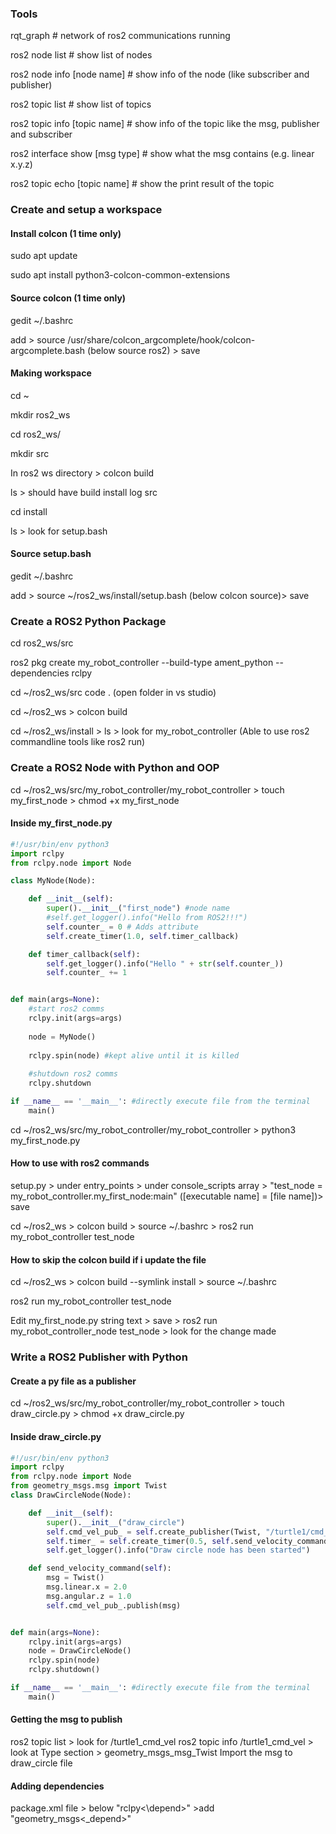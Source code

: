 ### **Tools**

rqt\_graph # network of ros2 communications running

ros2 node list # show list of nodes

ros2 node info \[node name] # show info of the node (like subscriber and publisher)

ros2 topic list # show list of topics

ros2 topic info \[topic name] # show info of the topic like the msg, publisher and subscriber

ros2 interface show \[msg type] # show what the msg contains (e.g. linear x.y.z)

ros2 topic echo \[topic name] # show the print result of the topic 

### **Create and setup a workspace**

#### Install colcon (1 time only)

sudo apt update

sudo apt install python3-colcon-common-extensions

#### Source colcon (1 time only)

gedit ~/.bashrc

add > source /usr/share/colcon\_argcomplete/hook/colcon-argcomplete.bash (below source ros2) > save

#### Making workspace

cd ~

mkdir ros2\_ws

cd ros2\_ws/

mkdir src

In ros2 ws directory > colcon build

ls > should have build install log src

cd install

ls > look for setup.bash

#### Source setup.bash

gedit ~/.bashrc

add > source ~/ros2\_ws/install/setup.bash (below colcon source)> save



### **Create a ROS2 Python Package**

cd ros2\_ws/src

ros2 pkg create my\_robot\_controller --build-type ament\_python --dependencies rclpy

cd ~/ros2\_ws/src code . (open folder in vs studio)

cd ~/ros2\_ws > colcon build

cd ~/ros2\_ws/install > ls > look for my\_robot\_controller (Able to use ros2 commandline tools like ros2 run)



### **Create a ROS2 Node with Python and OOP**

cd ~/ros2\_ws/src/my\_robot\_controller/my\_robot\_controller > touch my\_first\_node > chmod +x my\_first\_node

#### **Inside my\_first\_node.py**

```python
#!/usr/bin/env python3
import rclpy
from rclpy.node import Node

class MyNode(Node):

    def __init__(self):
        super().__init__("first_node") #node name
        #self.get_logger().info("Hello from ROS2!!!")
        self.counter_ = 0 # Adds attribute
        self.create_timer(1.0, self.timer_callback)

    def timer_callback(self):
        self.get_logger().info("Hello " + str(self.counter_))
        self.counter_ += 1


def main(args=None):
    #start ros2 comms
    rclpy.init(args=args)
    
    node = MyNode()
    
    rclpy.spin(node) #kept alive until it is killed
    
    #shutdown ros2 comms
    rclpy.shutdown

if __name__ == '__main__': #directly execute file from the terminal
    main()
```

cd ~/ros2\_ws/src/my\_robot\_controller/my\_robot\_controller > python3 my\_first\_node.py

#### **How to use with ros2 commands**

setup.py > under entry\_points > under console\_scripts array > "test\_node = my\_robot\_controller.my\_first\_node:main" (\[executable name] = \[file name])> save

cd ~/ros2\_ws > colcon build > source ~/.bashrc > ros2 run my\_robot\_controller test\_node

#### **How to skip the colcon build if i update the file**

cd ~/ros2\_ws > colcon build --symlink install > source ~/.bashrc

ros2 run my\_robot\_controller test\_node

Edit my\_first\_node.py string text > save > ros2 run my\_robot\_controller\_node test\_node > look for the change made

### **Write a ROS2 Publisher with Python**

#### **Create a py file as a publisher**

cd ~/ros2\_ws/src/my\_robot\_controller/my\_robot\_controller > touch draw_circle.py > chmod +x draw_circle.py

#### **Inside draw\_circle.py**

```python
#!/usr/bin/env python3
import rclpy
from rclpy.node import Node
from geometry_msgs.msg import Twist
class DrawCircleNode(Node):

    def __init__(self):
        super().__init__("draw_circle")
        self.cmd_vel_pub_ = self.create_publisher(Twist, "/turtle1/cmd_vel", 10)
        self.timer_ = self.create_timer(0.5, self.send_velocity_command)
        self.get_logger().info("Draw circle node has been started")

    def send_velocity_command(self):
        msg = Twist()
        msg.linear.x = 2.0
        msg.angular.z = 1.0
        self.cmd_vel_pub_.publish(msg)


def main(args=None):
    rclpy.init(args=args)
    node = DrawCircleNode()
    rclpy.spin(node)
    rclpy.shutdown()

if __name__ == '__main__': #directly execute file from the terminal
    main()
```

#### **Getting the msg to publish**
ros2 topic list > look for /turtle1\_cmd_vel
ros2 topic info /turtle1\_cmd_vel > look at Type section > geometry_msgs\_msg\_Twist
Import the msg to draw\_circle file

#### **Adding dependencies**
package.xml file > below "<depend>rclpy<\depend>" >add "<depend>geometry_msgs<\_depend>"
